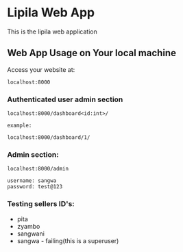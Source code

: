 # Lipila Web App
This is the lipila web application

## Web App Usage on Your local machine


Access your website at:

    localhost:8000

### Authenticated user admin section

    localhost:8000/dashboard<id:int>/

    example:

    localhost:8000/dashboard/1/


### Admin section:

    localhost:8000/admin

    username: sangwa
    password: test@123

### Testing sellers ID's:

- pita
- zyambo
- sangwani
- sangwa - failing(this is a superuser)